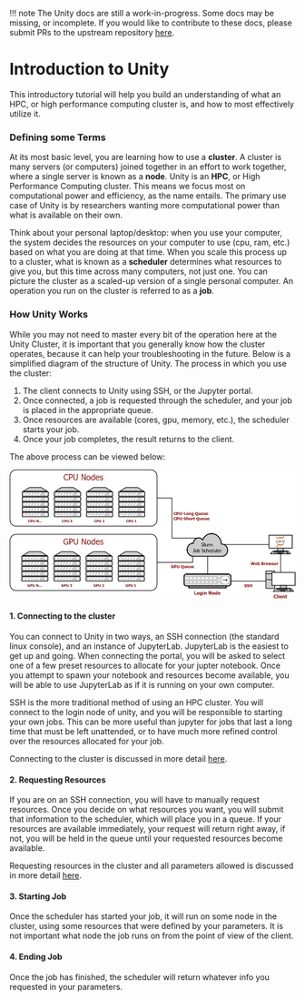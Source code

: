 !!! note
    The Unity docs are still a work-in-progress. Some docs may be missing, or incomplete. If you would like to contribute to these docs, please submit PRs to the upstream repository [here](https://github.com/UMass-RC/unity-docs).

# Introduction to Unity #
This introductory tutorial will help you build an understanding of what an HPC, or high performance computing cluster is, and how to most effectively utilize it.

### Defining some Terms ###
At its most basic level, you are learning how to use a **cluster**. A cluster is many servers (or computers) joined together in an effort to work together, where a single server is known as a **node**. Unity is an **HPC**, or High Performance Computing cluster. This means we focus most on computational power and efficiency, as the name entails. The primary use case of Unity is by researchers wanting more computational power than what is available on their own.

Think about your personal laptop/desktop: when you use your computer, the system decides the resources on your computer to use (cpu, ram, etc.) based on what you are doing at that time. When you scale this process up to a cluster, what is known as a **scheduler** determines what resources to give you, but this time across many computers, not just one. You can picture the cluster as a scaled-up version of a single personal computer. An operation you run on the cluster is referred to as a **job**.

### How Unity Works ###
While you may not need to master every bit of the operation here at the Unity Cluster, it is important that you generally know how the cluster operates, because it can help your troubleshooting in the future. Below is a simplified diagram of the structure of Unity. The process in which you use the cluster:
1. The client connects to Unity using SSH, or the Jupyter portal.
1. Once connected, a job is requested through the scheduler, and your job is placed in the appropriate queue.
1. Once resources are available (cores, gpu, memory, etc.), the scheduler starts your job.
1. Once your job completes, the result returns to the client.

The above process can be viewed below:

![Unity Diagram](res/unity.png)

#### 1. Connecting to the cluster ####
You can connect to Unity in two ways, an SSH connection (the standard linux console), and an instance of JupyterLab. JupyterLab is the easiest to get up and going. When connecting the portal, you will be asked to select one of a few preset resources to allocate for your jupter notebook. Once you attempt to spawn your notebook and resources become available, you will be able to use JupyterLab as if it is running on your own computer.

SSH is the more traditional method of using an HPC cluster. You will connect to the login node of unity, and you will be responsible to starting your own jobs. This can be more useful than jupyter for jobs that last a long time that must be left unattended, or to have much more refined control over the resources allocated for your job.

Connecting to the cluster is discussed in more detail [here](connecting/ssh.md).

#### 2. Requesting Resources ####
If you are on an SSH connection, you will have to manually request resources. Once you decide on what resources you want, you will submit that information to the scheduler, which will place you in a queue. If your resources are available immediately, your request will return right away, if not, you will be held in the queue until your requested resources become available.

Requesting resources in the cluster and all parameters allowed is discussed in more detail [here](slurm/index.md).

#### 3. Starting Job ####
Once the scheduler has started your job, it will run on some node in the cluster, using some resources that were defined by your parameters. It is not important what node the job runs on from the point of view of the client.

#### 4. Ending Job ####
Once the job has finished, the scheduler will return whatever info you requested in your parameters.